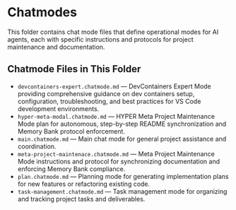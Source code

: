 # Chatmodes

This folder contains chat mode files that define operational modes for AI agents, each with specific instructions and protocols for project maintenance and documentation.

## Chatmode Files in This Folder

- `devcontainers-expert.chatmode.md` — DevContainers Expert Mode providing comprehensive guidance on dev containers setup, configuration, troubleshooting, and best practices for VS Code development environments.
- `hyper-meta-modal.chatmode.md` — HYPER Meta Project Maintenance Mode plan for autonomous, step-by-step README synchronization and Memory Bank protocol enforcement.
- `main.chatmode.md` — Main chat mode for general project assistance and coordination.
- `meta-project-maintenace.chatmode.md` — Meta Project Maintenance Mode instructions and protocol for synchronizing documentation and enforcing Memory Bank compliance.
- `plan.chatmode.md` — Planning mode for generating implementation plans for new features or refactoring existing code.
- `task-management.chatmode.md` — Task management mode for organizing and tracking project tasks and deliverables.
